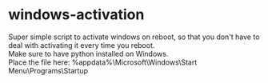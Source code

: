 # windows-activation
Super simple script to activate windows on reboot, so that you don't have to deal with activating it every time you reboot.<br>
Make sure to have python installed on Windows.<br>
Place the file here:  %appdata%\Microsoft\Windows\Start Menu\Programs\Startup

